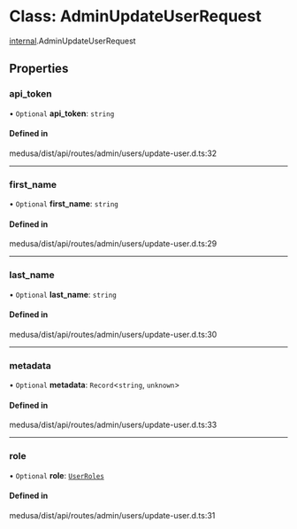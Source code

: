 # Class: AdminUpdateUserRequest

[internal](../modules/internal-27.md).AdminUpdateUserRequest

## Properties

### api\_token

• `Optional` **api\_token**: `string`

#### Defined in

medusa/dist/api/routes/admin/users/update-user.d.ts:32

___

### first\_name

• `Optional` **first\_name**: `string`

#### Defined in

medusa/dist/api/routes/admin/users/update-user.d.ts:29

___

### last\_name

• `Optional` **last\_name**: `string`

#### Defined in

medusa/dist/api/routes/admin/users/update-user.d.ts:30

___

### metadata

• `Optional` **metadata**: `Record`<`string`, `unknown`\>

#### Defined in

medusa/dist/api/routes/admin/users/update-user.d.ts:33

___

### role

• `Optional` **role**: [`UserRoles`](../enums/internal-1.UserRoles.md)

#### Defined in

medusa/dist/api/routes/admin/users/update-user.d.ts:31
